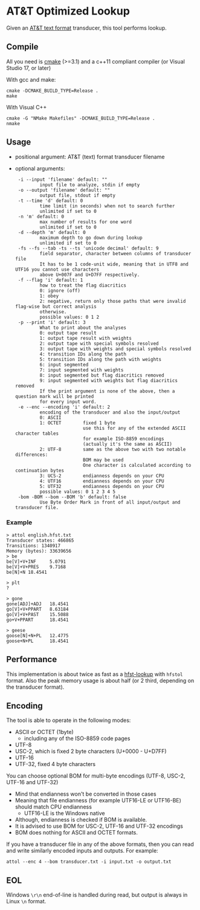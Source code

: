 # AT&T Optimized Lookup
Given an [AT&amp;T text format](https://github.com/hfst/hfst/wiki/HfstFst2Txt) transducer, this tool performs lookup.

## Compile
All you need is [cmake](https://cmake.org/) (>=3.1) and a c++11 compliant compiler (or Visual Studio 17, or later)

With gcc and make:

    cmake -DCMAKE_BUILD_TYPE=Release .
    make
 
With Visual C++
 
    cmake -G "NMake Makefiles" -DCMAKE_BUILD_TYPE=Release .
    nmake

## Usage
 - positional argument: AT&T (text) format transducer filename
 - optional arguments:

        -i --input 'filename' default: ""
                input file to analyze, stdin if empty
        -o --output 'filename' default: ""
                output file, stdout if empty
        -t --time 'd' default: 0
                time limit (in seconds) when not to search further
                unlimited if set to 0
        -n 'm' default: 0
                max number of results for one word
                unlimited if set to 0
        -d --depth 'm' default: 0
                maximum depth to go down during lookup
                unlimited if set to 0
        -fs --fs --tab -ts --ts 'unicode decimal' default: 9
                field separator, character between columns of transducer file
                It has to be 1 code-unit wide, meaning that in UTF8 and UTF16 you cannot use characters
                above U+007F and U+D7FF respectively.
        -f --flag 'i' default: 1
                how to treat the flag diacritics
                0: ignore (off)
                1: obey
                2: negative, return only those paths that were invalid flag-wise but correct analysis
                otherwise.
                possible values: 0 1 2
        -p --print 'i' default: 3
                What to print about the analyses
                0: output tape result
                1: output tape result with weights
                2: output tape with special symbols resolved
                3: output tape with weights and special symbols resolved
                4: transition IDs along the path
                5: transition IDs along the path with weights
                6: input segmented
                7: input segmented with weights
                8: input segmented but flag diacritics removed
                9: input segmented with weights but flag diacritics removed
                If the print argument is none of the above, then a question mark will be printed
                for every input word.
        -e --enc --encoding 'i' default: 2
                encoding of the transducer and also the input/output
                0: ASCII
                1: OCTET        fixed 1 byte
                                use this for any of the extended ASCII character tables
                                for example ISO-8859 encodings
                                (actually it's the same as ASCII)
                2: UTF-8        same as the above two with two notable differences:
                                BOM may be used
                                One character is calculated according to continuation bytes
                3: UCS-2        endianness depends on your CPU
                4: UTF16        endianness depends on your CPU
                5: UTF32        endianness depends on your CPU
                possible values: 0 1 2 3 4 5
        -bom -BOM --bom --BOM 'b' default: false
                Use Byte Order Mark in front of all input/output and transducer file.

### Example

    > attol english.hfst.txt
    Transducer states: 466865
    Transitions: 1340917
    Memory (bytes): 33639656
    > be
    be[V]+V+INF     5.0791
    be[V]+V+PRES    9.7168
    be[N]+N 18.4541

    > plt
    ?

    > gone
    gone[ADJ]+ADJ   18.4541
    go[V]+V+PPART   8.63184
    go[V]+V+PAST    15.5088
    go+V+PPART      18.4541

    > geese
    goose[N]+N+PL   12.4775
    goose+N+PL      18.4541

## Performance
This implementation is about twice as fast as a [hfst-lookup](https://github.com/hfst/hfst/wiki/HfstLookUp) with `hfstol` format.
Also the peak memory usage is about half (or 2 third, depending on the transducer format).

## Encoding
The tool is able to operate in the following modes:
 - ASCII or OCTET (1byte)
   - including any of the ISO-8859 code pages
 - UTF-8
 - USC-2, which is fixed 2 byte characters (U+0000 - U+D7FF)
 - UTF-16
 - UTF-32, fixed 4 byte characters

You can choose optional BOM for multi-byte encodings (UTF-8, USC-2, UTF-16 and UTF-32)
 - Mind that endianness won't be converted in those cases
 - Meaning that file endianness (for example UTF16-LE or UTF16-BE) should match CPU endianness
   - UTF16-LE is the Windows native
 - Although, endianness is checked if BOM is available.
 - It is advised to use BOM for USC-2, UTF-16 and UTF-32 encodings
 - BOM does nothing for ASCII and OCTET formats.
 
If you have a transducer file in any of the above formats, then you can read and write similarly encoded inputs and outputs. For example:

    attol --enc 4 --bom transducer.txt -i input.txt -o output.txt
## EOL
Windows `\r\n` end-of-line is handled during read, but output is always in Linux `\n` format.

